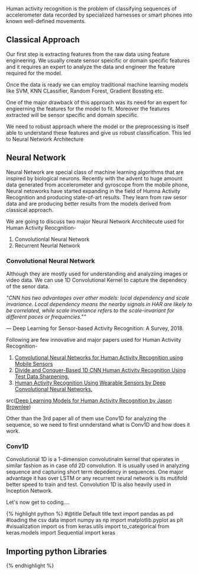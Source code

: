 
Human activity recognition is the problem of classifying sequences of accelerometer data recorded by specialized harnesses or smart phones into known well-defined movements.

## Classical Approach

Our first step is extracting features from the raw data using feature engineering. We usually create sensor speicific or domain specific features and it requires an expert to analyze the data and engineer the feature required for the model.

Once the data is ready we can employ traditional machine learning models like SVM, KNN CLassifier, Random Forest, Gradient Bossting etc.

One of the major drawback of this approach was its need for an expert for engieerning the features for the model to fit. Moreover the features extracted will be sensor specific and domain speciific. 

We need to robust approach where the model or the preprocessing is itself able to understand these features and give us robust classification. This led to Neural Netwiork Architecture

## Neural Network
Neural Network are special class of machine learning algorithms that are inspired by biological neurons. 
Recently with the advent to huge amount data generated from accelerometer and gyroscope from  the mobile phone, Neural netoworks have started expanding in the field of Humna Activity Recognition and producing state-of-art results. They learn from raw sesor data and are producing better results from the models derived from classical approach.

We are going to discuss two major Neural Network Arcchitecute used for Human Activity
 Reocgnition-
 1. Convolutionlal Neural Network
 2. Recurrent Neurlal Network
 
 
 ### Convolutional Neural Network
 Although they are mostly used for understanding and analyziing images or video data. We can use 1D Convolutional Kernel to capture the dependecy of the senor data.
 
 *"CNN has two advantages over other models: local dependency and scale invariance. Local dependency means the nearby signals in HAR are likely to be correlated, while scale invariance refers to the scale-invariant for different paces or frequencies.""*

— Deep Learning for Sensor-based Activity Recognition: A Survey, 2018.


Following are few innovative and major papers used for Human Activiity Recognition-
1. [Convolutional Neural Networks for Human Activity Recognition using Mobile Sensors](https://ieeexplore.ieee.org/document/7026300)
2. [Divide and Conquer-Based 1D CNN Human Activity Recognition Using Test Data Sharpening.](http://www.mdpi.com/1424-8220/18/4/1055)
3. [Human Activity Recognition Using Wearable Sensors by Deep Convolutional Neural Networks.](https://dl.acm.org/citation.cfm?id=2806333)
 
 src([Deep Learning Models for Human Activity Recognition by Jason Brownlee](https://machinelearningmastery.com/deep-learning-models-for-human-activity-recognition/))
 
 
 Other than the 3rd paper all of them use Conv1D for analyzing the sequence, so we need to first unnderstand what is Conv1D and how does it work.
 
 
 ### Conv1D
  Convolutional 1D is a 1-dimension convolutinalm kernel that operates in similar fashion as in case ofd 2D convolution. It is usually used in analyzing sequence and capturing short term depedency in sequences. One major advantage it has over LSTM or any recurrent neural network is its mutifold better speed to train and test. Convolution 1D is also heavily used in Inception Network.
  
  Let's now get to coding....
  
  {% highlight python %}
#@title Default title text
import pandas as pd #loading the csv data
import 	numpy as np
import matplotlib.pyplot as plt #visualization
import os
from keras.utils import to_categorical
from keras.models import Sequential
import keras
 ## Importing python Libraries
{% endhighlight %}
